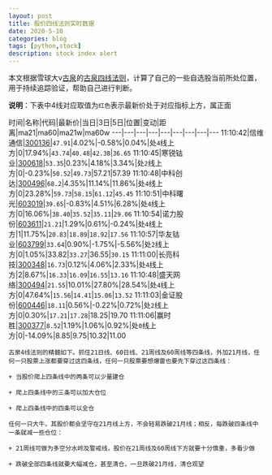 ```yaml
---
layout: post
title: 股价四线法则实时数据
date: 2020-5-10
categories: blog
tags: [python,stock]
description: stock index alert
---
```



本文根据雪球大v[古泉](https://xueqiu.com/u/7148646888)的[古泉四线法则](https://xueqiu.com/7148646888/130498192)，计算了自己的一些自选股当前所处位置，用于持续追踪验证，帮助自己进行判断。

**说明**：下表中4线对应取值为`红色`表示最新价处于对应指标上方，属正面

时间|名称|代码|最新价|当日|3日|5日|位置|变动|距离|ma21|ma60|ma21w|ma60w
---|---|---|---|---|---|---|---|---
11:10:42|信维通信|[300136](https://xueqiu.com/S/SZ300136)|`47.91`|4.02%|-0.58%|0.04%|处`4`线上方|0|17.94%|`43.74`|`40.48`|`42.38`|`36.65`
11:10:45|寒锐钴业|[300618](https://xueqiu.com/S/SZ300618)|`53.35`|0.23%|4.18%|3.34%|处`2`线上方|0|-0.23%|`50.52`|`49.73`|57.21|57.39
11:10:48|中科创达|[300496](https://xueqiu.com/S/SZ300496)|`68.2`|4.35%|11.14%|11.86%|处`4`线上方|0|23.28%|`59.73`|`58.15`|`61.12`|`45.45`
11:10:51|中科曙光|[603019](https://xueqiu.com/S/SH603019)|`39.65`|-0.83%|4.51%|6.28%|处`4`线上方|0|16.06%|`38.40`|`35.52`|`35.11`|`29.06`
11:10:54|诺力股份|[603611](https://xueqiu.com/S/SH603611)|`21.21`|1.29%|0.61%|-0.24%|处`4`线上方|1|11.75%|`20.83`|`18.89`|`18.92`|`17.56`
11:10:57|华友钴业|[603799](https://xueqiu.com/S/SH603799)|`33.64`|0.90%|-1.75%|-5.56%|处`2`线上方|0|1.05%|33.82|`33.27`|36.55|`30.15`
11:11:00|长亮科技|[300348](https://xueqiu.com/S/SZ300348)|`16.73`|0.12%|4.06%|2.33%|处`4`线上方|2|8.67%|`16.33`|`16.09`|`16.55`|`13.16`
11:10:48|盛天网络|[300494](https://xueqiu.com/S/SZ300494)|`21.55`|10.01%|27.80%|28.54%|处`4`线上方|0|47.64%|`15.56`|`14.41`|`15.06`|`13.52`
11:11:03|金证股份|[600446](https://xueqiu.com/S/SH600446)|`18.11`|0.56%|-0.22%|0.72%|处`2`线上方|0|0.30%|`17.21`|`17.28`|18.25|19.70
11:11:06|赢时胜|[300377](https://xueqiu.com/S/SZ300377)|`8.52`|1.19%|1.06%|0.92%|处`0`线上方|0|-14.09%|8.85|9.75|10.32|11.00

```
古泉4线法则的精髓如下。抓住21日线、60日线、21周线及60周线等四条线，外加21月线，任何一只股票上涨都要穿过这四条线，任何一只股票要想爆雷也要先下穿过这四条线：

+ 当股价爬上四条线中的两条可以少量建仓

+ 爬上四条线中的三条可以加大仓位

+ 爬上四条线中的四条可以全仓

任何一只大牛，其股价都会坚守在21月线上方，不会轻易跌破21月线；相反，每跌破四条线中一条就减一些仓位：

+ 21周线可做为多空分水岭及警戒线，股价在21周线及60周线下方就要十分慎重，多看少做

+ 跌破全部四条线就要大幅减仓，甚至清仓，一旦跌破21月线，清仓观望
```